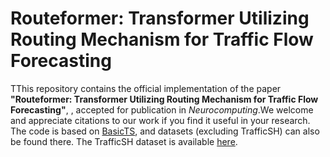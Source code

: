 # Routeformer: Transformer Utilizing Routing Mechanism for Traffic Flow Forecasting

TThis repository contains the official implementation of the paper **"Routeformer: Transformer Utilizing Routing Mechanism for Traffic Flow Forecasting"**, , accepted for publication in *Neurocomputing*.We welcome and appreciate citations to our work if you find it useful in your research.
The code is based on [BasicTS](https://github.com/GestaltCogTeam/BasicTS/tree/master), and datasets (excluding TrafficSH) can also be found there. The TrafficSH dataset is available [here](https://github.com/HKUDS/OpenCity).


